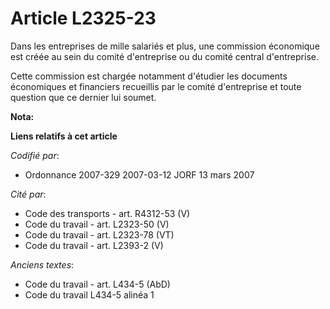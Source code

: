 # Article L2325-23

Dans les entreprises de mille salariés et plus, une commission économique est créée au sein du comité d'entreprise ou du
comité central d'entreprise.

Cette commission est chargée notamment d'étudier les documents économiques et financiers recueillis par le comité
d'entreprise et toute question que ce dernier lui soumet.

**Nota:**



**Liens relatifs à cet article**

_Codifié par_:

  - Ordonnance 2007-329 2007-03-12 JORF 13 mars 2007

_Cité par_:

  - Code des transports - art. R4312-53 (V)
  - Code du travail - art. L2323-50 (V)
  - Code du travail - art. L2323-78 (VT)
  - Code du travail - art. L2393-2 (V)

_Anciens textes_:

  - Code du travail - art. L434-5 (AbD)
  - Code du travail L434-5 alinéa 1

